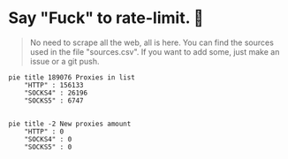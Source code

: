 
# Say "Fuck" to rate-limit. 🖕

> No need to scrape all the web, all is here.
>You can find the sources used in the file "sources.csv".
> If you want to add some, just make an issue or a git push.


```mermaid
pie title 189076 Proxies in list
    "HTTP" : 156133
    "SOCKS4" : 26196
    "SOCKS5" : 6747
            
```

```mermaid
pie title -2 New proxies amount
    "HTTP" : 0
    "SOCKS4" : 0
    "SOCKS5" : 0
```
        